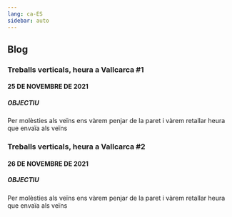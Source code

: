 ```yaml
---
lang: ca-ES
sidebar: auto
---
```


## Blog

### Treballs verticals, heura a Vallcarca #1
#### 25 DE NOVEMBRE DE 2021
##### OBJECTIU
Per molèsties als veïns ens vàrem penjar de la paret i vàrem retallar heura que envaïa als veïns

<blog-photos 
:photos="['20180329_heura_1c.jpeg','20180329_heura_2c.jpeg', '20180329_heura_3c.jpeg', '20180329_heura_4c.jpeg',
'20180329_heura_5c.jpeg',
'20180329_heura_6c.jpeg']"
/>

### Treballs verticals, heura a Vallcarca #2
#### 26 DE NOVEMBRE DE 2021
##### OBJECTIU
Per molèsties als veïns ens vàrem penjar de la paret i vàrem retallar heura que envaïa als veïns

<blog-photos 
:photos="['20180329_heura_1c.jpeg','20180329_heura_2c.jpeg', '20180329_heura_3c.jpeg', '20180329_heura_4c.jpeg',
'20180329_heura_5c.jpeg',
'20180329_heura_6c.jpeg']"
/>